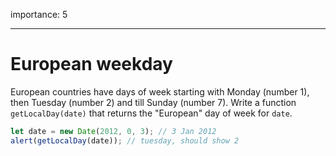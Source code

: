 importance: 5

---

# European weekday

European countries have days of week starting with Monday (number 1), then Tuesday (number 2) and till Sunday (number 7). Write a function `getLocalDay(date)` that returns the "European" day of week for `date`.

```js no-beautify
let date = new Date(2012, 0, 3); // 3 Jan 2012
alert(getLocalDay(date)); // tuesday, should show 2
```
